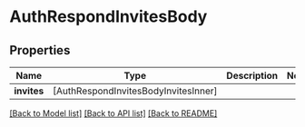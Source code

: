 # AuthRespondInvitesBody

## Properties
Name | Type | Description | Notes
------------ | ------------- | ------------- | -------------
**invites** | [AuthRespondInvitesBodyInvitesInner] |  | 

[[Back to Model list]](../README.md#documentation-for-models) [[Back to API list]](../README.md#documentation-for-api-endpoints) [[Back to README]](../README.md)


